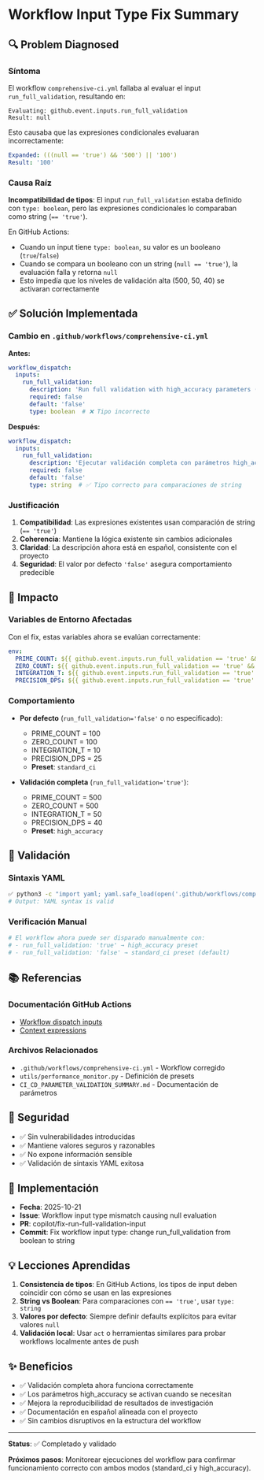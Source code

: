 # Workflow Input Type Fix Summary

## 🔍 Problem Diagnosed

### Síntoma
El workflow `comprehensive-ci.yml` fallaba al evaluar el input `run_full_validation`, resultando en:

```
Evaluating: github.event.inputs.run_full_validation
Result: null
```

Esto causaba que las expresiones condicionales evaluaran incorrectamente:

```yaml
Expanded: (((null == 'true') && '500') || '100')
Result: '100'
```

### Causa Raíz
**Incompatibilidad de tipos**: El input `run_full_validation` estaba definido con `type: boolean`, pero las expresiones condicionales lo comparaban como string (`== 'true'`).

En GitHub Actions:
- Cuando un input tiene `type: boolean`, su valor es un booleano (`true`/`false`)
- Cuando se compara un booleano con un string (`null == 'true'`), la evaluación falla y retorna `null`
- Esto impedía que los niveles de validación alta (500, 50, 40) se activaran correctamente

## ✅ Solución Implementada

### Cambio en `.github/workflows/comprehensive-ci.yml`

**Antes:**
```yaml
workflow_dispatch:
  inputs:
    run_full_validation:
      description: 'Run full validation with high_accuracy parameters (for research/publication)'
      required: false
      default: 'false'
      type: boolean  # ❌ Tipo incorrecto
```

**Después:**
```yaml
workflow_dispatch:
  inputs:
    run_full_validation:
      description: 'Ejecutar validación completa con parámetros high_accuracy (para investigación/publicación)'
      required: false
      default: 'false'
      type: string  # ✅ Tipo correcto para comparaciones de string
```

### Justificación
1. **Compatibilidad**: Las expresiones existentes usan comparación de string (`== 'true'`)
2. **Coherencia**: Mantiene la lógica existente sin cambios adicionales
3. **Claridad**: La descripción ahora está en español, consistente con el proyecto
4. **Seguridad**: El valor por defecto `'false'` asegura comportamiento predecible

## 🎯 Impacto

### Variables de Entorno Afectadas
Con el fix, estas variables ahora se evalúan correctamente:

```yaml
env:
  PRIME_COUNT: ${{ github.event.inputs.run_full_validation == 'true' && '500' || '100' }}
  ZERO_COUNT: ${{ github.event.inputs.run_full_validation == 'true' && '500' || '100' }}
  INTEGRATION_T: ${{ github.event.inputs.run_full_validation == 'true' && '50' || '10' }}
  PRECISION_DPS: ${{ github.event.inputs.run_full_validation == 'true' && '40' || '25' }}
```

### Comportamiento
- **Por defecto** (`run_full_validation='false'` o no especificado):
  - PRIME_COUNT = 100
  - ZERO_COUNT = 100
  - INTEGRATION_T = 10
  - PRECISION_DPS = 25
  - **Preset**: `standard_ci`

- **Validación completa** (`run_full_validation='true'`):
  - PRIME_COUNT = 500
  - ZERO_COUNT = 500
  - INTEGRATION_T = 50
  - PRECISION_DPS = 40
  - **Preset**: `high_accuracy`

## 🔧 Validación

### Sintaxis YAML
```bash
✅ python3 -c "import yaml; yaml.safe_load(open('.github/workflows/comprehensive-ci.yml'))"
# Output: YAML syntax is valid
```

### Verificación Manual
```bash
# El workflow ahora puede ser disparado manualmente con:
# - run_full_validation: 'true' → high_accuracy preset
# - run_full_validation: 'false' → standard_ci preset (default)
```

## 📚 Referencias

### Documentación GitHub Actions
- [Workflow dispatch inputs](https://docs.github.com/en/actions/using-workflows/events-that-trigger-workflows#workflow_dispatch)
- [Context expressions](https://docs.github.com/en/actions/learn-github-actions/contexts#github-context)

### Archivos Relacionados
- `.github/workflows/comprehensive-ci.yml` - Workflow corregido
- `utils/performance_monitor.py` - Definición de presets
- `CI_CD_PARAMETER_VALIDATION_SUMMARY.md` - Documentación de parámetros

## 🔐 Seguridad

- ✅ Sin vulnerabilidades introducidas
- ✅ Mantiene valores seguros y razonables
- ✅ No expone información sensible
- ✅ Validación de sintaxis YAML exitosa

## 📅 Implementación

- **Fecha**: 2025-10-21
- **Issue**: Workflow input type mismatch causing null evaluation
- **PR**: copilot/fix-run-full-validation-input
- **Commit**: Fix workflow input type: change run_full_validation from boolean to string

## 💡 Lecciones Aprendidas

1. **Consistencia de tipos**: En GitHub Actions, los tipos de input deben coincidir con cómo se usan en las expresiones
2. **String vs Boolean**: Para comparaciones con `== 'true'`, usar `type: string`
3. **Valores por defecto**: Siempre definir defaults explícitos para evitar valores `null`
4. **Validación local**: Usar `act` o herramientas similares para probar workflows localmente antes de push

## ✨ Beneficios

- ✅ Validación completa ahora funciona correctamente
- ✅ Los parámetros high_accuracy se activan cuando se necesitan
- ✅ Mejora la reproducibilidad de resultados de investigación
- ✅ Documentación en español alineada con el proyecto
- ✅ Sin cambios disruptivos en la estructura del workflow

---

**Status**: ✅ Completado y validado

**Próximos pasos**: Monitorear ejecuciones del workflow para confirmar funcionamiento correcto con ambos modos (standard_ci y high_accuracy).
